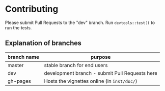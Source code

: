 # Contributing

Please submit Pull Requests to the "dev" branch.
Run `devtools::test()` to run the tests.

## Explanation of branches

branch name   | purpose
------------- | -------------
master        | stable branch for end users
dev           | development branch - submit Pull Requests here
gh-pages      | Hosts the vignettes online (in `inst/doc/`)
